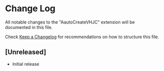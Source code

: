 # Change Log
All notable changes to the "AautoCreateVHJC" extension will be documented in this file.

Check [Keep a Changelog](http://keepachangelog.com/) for recommendations on how to structure this file.

## [Unreleased]
- Initial release